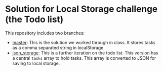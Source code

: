 # Solution for Local Storage challenge (the Todo list)

This repository includes two branches:

* [master](https://github.com/CoderAcademy-BRI/localstorage-todo-list/tree/master): This is the solution we worked through in class. It stores tasks as a comma separated string in localStorage
* [json_storage](https://github.com/CoderAcademy-BRI/localstorage-todo-list/tree/json_storage): This is a further iteration on the todo list. This version has a central `tasks` array to hold tasks. This array is converted to JSON for saving to local storage.